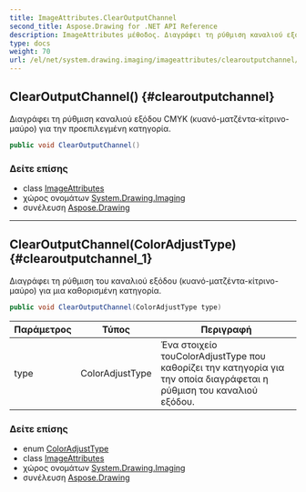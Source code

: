 ```yaml
---
title: ImageAttributes.ClearOutputChannel
second_title: Aspose.Drawing for .NET API Reference
description: ImageAttributes μέθοδος. Διαγράφει τη ρύθμιση καναλιού εξόδου CMYK κυανόματζέντακίτρινομαύρο για την προεπιλεγμένη κατηγορία.
type: docs
weight: 70
url: /el/net/system.drawing.imaging/imageattributes/clearoutputchannel/
---
```

## ClearOutputChannel() {#clearoutputchannel}

Διαγράφει τη ρύθμιση καναλιού εξόδου CMYK (κυανό-ματζέντα-κίτρινο-μαύρο) για την προεπιλεγμένη κατηγορία.

```csharp
public void ClearOutputChannel()
```

### Δείτε επίσης

* class [ImageAttributes](../)
* χώρος ονομάτων [System.Drawing.Imaging](../../imageattributes/)
* συνέλευση [Aspose.Drawing](../../../)

---

## ClearOutputChannel(ColorAdjustType) {#clearoutputchannel_1}

Διαγράφει τη ρύθμιση του καναλιού εξόδου (κυανό-ματζέντα-κίτρινο-μαύρο) για μια καθορισμένη κατηγορία.

```csharp
public void ClearOutputChannel(ColorAdjustType type)
```

| Παράμετρος | Τύπος | Περιγραφή |
| --- | --- | --- |
| type | ColorAdjustType | Ένα στοιχείο τουColorAdjustType που καθορίζει την κατηγορία για την οποία διαγράφεται η ρύθμιση του καναλιού εξόδου. |

### Δείτε επίσης

* enum [ColorAdjustType](../../coloradjusttype/)
* class [ImageAttributes](../)
* χώρος ονομάτων [System.Drawing.Imaging](../../imageattributes/)
* συνέλευση [Aspose.Drawing](../../../)


